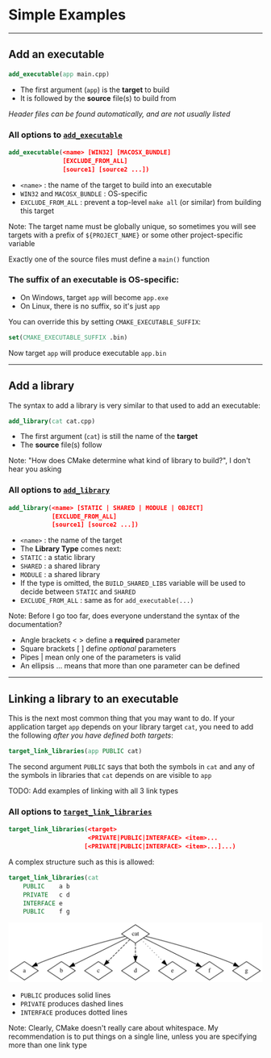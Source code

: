 # Simple Examples

---

## Add an executable
```cmake
add_executable(app main.cpp)
```

* The first argument (`app`) is the **target** to build
* It is followed by the **source** file(s) to build from

*Header files can be found automatically, and are not usually listed*


### All options to [`add_executable`](https://cmake.org/cmake/help/latest/command/add_executable.html)
```cmake
add_executable(<name> [WIN32] [MACOSX_BUNDLE]
               [EXCLUDE_FROM_ALL]
               [source1] [source2 ...])
```
* `<name>` : the name of the target to build into an executable
* `WIN32` and `MACOSX_BUNDLE` : OS-specific
* `EXCLUDE_FROM_ALL` : prevent a top-level `make all` (or similar) from building this target

Note:
The target name must be globally unique, so sometimes you will see targets with a prefix of `${PROJECT_NAME}` or some other project-specific variable

Exactly one of the source files must define a `main()` function


### The suffix of an executable is OS-specific:
* On Windows, target `app` will become `app.exe`
* On Linux, there is no suffix, so it's just `app`

You can override this by setting `CMAKE_EXECUTABLE_SUFFIX`:
```cmake
set(CMAKE_EXECUTABLE_SUFFIX .bin)
```
Now target `app` will produce executable `app.bin`

---

## Add a library
The syntax to add a library is very similar to that used to add an executable:
```cmake
add_library(cat cat.cpp)
```
* The first argument (`cat`) is still the name of the **target**
* The **source** file(s) follow

Note: "How does CMake determine what kind of library to build?", I don't hear you asking


### All options to [`add_library`](https://cmake.org/cmake/help/latest/command/add_library.html)
```cmake
add_library(<name> [STATIC | SHARED | MODULE | OBJECT]
            [EXCLUDE_FROM_ALL]
            [source1] [source2 ...])
```
* `<name>` : the name of the target
* The **Library Type** comes next:
 * `STATIC` : a static library
 * `SHARED` : a shared library
 * `MODULE` : a shared library
 * If the type is omitted, the `BUILD_SHARED_LIBS` variable will be used to decide between `STATIC` and `SHARED`
* `EXCLUDE_FROM_ALL` : same as for `add_executable(...)`

Note:
Before I go too far, does everyone understand the syntax of the documentation?
* Angle brackets < > define a **required** parameter
* Square brackets [ ] define *optional* parameters
* Pipes | mean only one of the parameters is valid
* An ellipsis ... means that more than one parameter can be defined

---

## Linking a library to an executable
This is the next most common thing that you may want to do. If your application target `app` depends on your library target `cat`, you need to add the following *after you have defined both targets*:
```cmake
target_link_libraries(app PUBLIC cat)
```
The second argument `PUBLIC` says that both the symbols in `cat` and any of the symbols in libraries that `cat` depends on are visible to `app`


TODO: Add examples of linking with all 3 link types


### All options to [`target_link_libraries`](https://cmake.org/cmake/help/latest/command/target_link_libraries.html)
```cmake
target_link_libraries(<target>
                      <PRIVATE|PUBLIC|INTERFACE> <item>...
                     [<PRIVATE|PUBLIC|INTERFACE> <item>...]...)
```


A complex structure such as this is allowed:
```cmake
target_link_libraries(cat
    PUBLIC    a b
    PRIVATE   c d
    INTERFACE e
    PUBLIC    f g
```
![](cmake/VariousLinkTypes.svg)
* `PUBLIC` produces solid lines
* `PRIVATE` produces dashed lines
* `INTERFACE` produces dotted lines

Note:
Clearly, CMake doesn't really care about whitespace. My recommendation is to put things on a single line, unless you are specifying more than one link type
